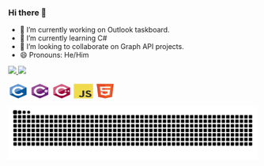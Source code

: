 ### Hi there 👋

- 🔭 I’m currently working on Outlook taskboard.
- 🌱 I’m currently learning C#
- 👯 I’m looking to collaborate on Graph API projects.
- 😄 Pronouns: He/Him

<div>
   <a href="https://github.com/talesfarias/talesfarias"/>
   <img height="180em" src="https://github-readme-stats.vercel.app/api?username=talesfarias&show_icons=true&theme=tokyonight&include_all_commits=true&count_private=true" style="max-width:100%;"/> 
   <img height="180em" src="https://github-readme-stats.vercel.app/api/top-langs/?username=talesfarias&layout=default&langs_count=15&theme=tokyonight" style="max-width:100%;"/> 
   </a>
</div>

<div style="display: inline_block"><br>
   <img align="center" alt="C" height="30" width="40" src="https://raw.githubusercontent.com/devicons/devicon/master/icons/c/c-original.svg">
   <img align="center" alt="C#" height="30" width="40" src="https://raw.githubusercontent.com/devicons/devicon/master/icons/csharp/csharp-original.svg">
   <img align="center" alt="C++" height="30" width="40" src="https://raw.githubusercontent.com/devicons/devicon/master/icons/cplusplus/cplusplus-original.svg">
   <img align="center" alt="Javascript" height="30" width="40" src="https://raw.githubusercontent.com/devicons/devicon/master/icons/javascript/javascript-original.svg">
   <img align="center" alt="HTML5" height="30" width="40" src="https://raw.githubusercontent.com/devicons/devicon/master/icons/html5/html5-original.svg">
</div>

![Snake animation](https://github.com/talesfarias/talesfarias/blob/output/github-contribution-grid-snake.svg)
